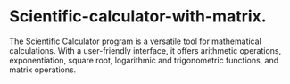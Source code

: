 # Scientific-calculator-with-matrix.
The Scientific Calculator program is a versatile tool for mathematical calculations. With a user-friendly interface, it offers arithmetic operations, exponentiation, square root, logarithmic and trigonometric functions, and matrix operations.
